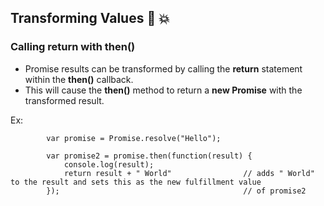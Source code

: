 ## Transforming Values :rocket: :boom:

### Calling return with __then()__
- Promise results can be transformed by calling the __return__ statement within the __then()__ callback.
- This will cause the __then()__ method to return a __new Promise__ with the transformed result.

Ex:
```   
        var promise = Promise.resolve("Hello");
        
        var promise2 = promise.then(function(result) {
            console.log(result);  
            return result + " World"                // adds " World" to the result and sets this as the new fulfillment value
        });                                         // of promise2
    

```
